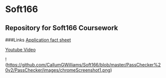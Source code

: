 # Soft166
## Repository for Soft166 Coursework

###Links
[Application fact sheet](https://drive.google.com/open?id=1Ydibxh4X8DwGamY2jaNcJxD0nkEaAYfu)

[Youtube Video](https://youtu.be/KaUvqc_aUKw)

!(https://github.com/CallumGWilliams/Soft166/blob/master/PassChecker%20v2/PassChecker/images/chromeScreenshot1.png)
